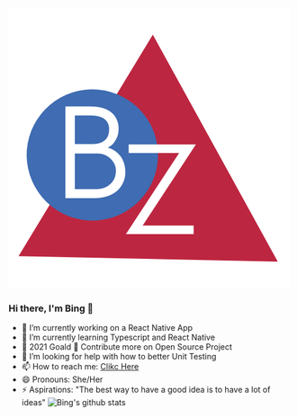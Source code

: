 ![Bing brand logo](logo-2.png) 

### Hi there, I'm Bing 👋

- 🔭 I’m currently working on a React Native App
- 🌱 I’m currently learning Typescript and React Native
- 🥅 2021 Goald 🎯 Contribute more on Open Source Project
- 🤔 I’m looking for help with how to better Unit Testing
- 📫 How to reach me: [Clikc Here](https://www.bingz.tech/contact.html)
- 😄 Pronouns: She/Her
- ⚡ Aspirations: "The best way to have a good idea is to have a lot of ideas" 
![Bing's github stats](https://github-readme-stats.vercel.app/api?username=imbingz&&show_icons=true&title_color=ffffff&icon_color=bb2acf&text_color=faeec3&bg_color=151515)

